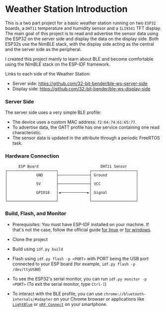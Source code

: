 # Weather Station Introduction

This is a two part project for a basic weather station running on two `ESP32` boards, a `DHT11` temperature and humidity sensor and a `ILI9341` TFT display. The main goal of this project is to read and advertise the sensor data using the ESP32 on the server side and display the data on the display side. Both ESP32s use the NimBLE stack, with the display side acting as the central and the server side as the peripheral.

I created this project mainly to learn about BLE and become comfortable using the NimBLE stack on the ESP-IDF framework.

Links to each side of the Weather Station:

* Server side: https://github.com/32-bit-bender/ble-ws-server-side
* Display side: https://github.com/32-bit-bender/ble-ws-display-side

### Server Side

The server side uses a very simple BLE profile:
* The device uses a custom MAC address: `f2:64:74:61:65:77`.
* To advertise data, the GATT profile has one service containing one read characteristic.
* The sensor data is updated in the attribute through a periodic FreeRTOS task.

### Hardware Connection

```
      ESP Board                            DHT11 Sensor
┌──────────────────────┐              ┌────────────────────┐
│             GND      ├──────────────┤ Ground             │
│                      │              │                    │
│             5V       ├──────────────┤ VCC                │
│                      │              │                    │
│             GPIO18   |◄────────────►│ Signal             │
│                      │              │                    │
└──────────────────────┘              └────────────────────┘
```

### Build, Flash, and Monitor

* Prerequisites: You must have ESP-IDF installed on your machine. If that's not the case, follow the official guide [for linux](https://docs.espressif.com/projects/esp-idf/en/stable/esp32/get-started/linux-macos-setup.html) or [for windows](https://docs.espressif.com/projects/esp-idf/en/stable/esp32/get-started/windows-setup.html).

* Clone the project
* Build using `idf.py build`
* Flash using `idf.py flash -p <PORT>` with PORT being the USB port connected to your ESP board (for example, `idf.py flash -p /dev/ttyUSB0`)
* To see the ESP32's serial monitor, you can run `idf.py monitor -p <PORT>` (To exit the serial monitor, type ``Ctrl-]``)

* To interact with the BLE profile, you can use `chrome://bluetooth-internals/#adapter` on your Chrome browser or applications like [`LightBlue`](https://punchthrough.com/lightblue) or [`nRF Connect`](https://www.nordicsemi.com/Products/Development-tools/nRF-Connect-for-mobile) on your smartphone.